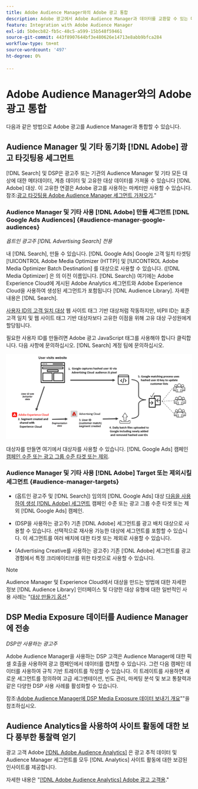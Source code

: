 ```yaml
---
title: Adobe Audience Manager와의 Adobe 광고 통합
description: Adobe 광고에서 Adobe Audience Manager과 데이터를 교환할 수 있는 다양한 방법에 대해 알아봅니다.
feature: Integration with Adobe Audience Manager
exl-id: 5b0ecb82-fb5c-48c5-a599-15b548f59461
source-git-commit: 443f8907644bf3e480626e14713e8abb9bfca284
workflow-type: tm+mt
source-wordcount: '497'
ht-degree: 0%

---
```


# Adobe Audience Manager와의 Adobe 광고 통합

다음과 같은 방법으로 Adobe 광고를 Audience Manager과 통합할 수 있습니다.

## Audience Manager 및 기타 동기화 [!DNL Adobe] 광고 타깃팅용 세그먼트

[!DNL Search] 및 DSP은 광고주 또는 기관의 Audience Manager 및 기타 모든 대상에 대한 메타데이터, 계층 데이터 및 고유한 대상 데이터를 가져올 수 있습니다 [!DNL Adobe] 대상. 이 고유한 연결은 Adobe 광고를 사용하는 마케터만 사용할 수 있습니다. 참조:[광고 타깃팅용 Adobe Audience Manager 세그먼트 가져오기](/help/integrations/audience-manager/import-audiences.md).&quot;

### Audience Manager 및 기타 사용 [!DNL Adobe] 만들 세그먼트 [!DNL Google Ads Audiences] {#audience-manager-google-audiences}

*옵트인 광고주 [!DNL Advertising Search] 전용*

내 [!DNL Search], 만들 수 있습니다. [!DNL Google Ads] Google 고객 일치 타겟팅 [!UICONTROL Adobe Media Optimizer (HTTP)] 및 [!UICONTROL Adobe Media Optimizer Batch Destination] 를 대상으로 사용할 수 있습니다. ([!DNL Media Optimizer] 은 의 이전 이름입니다. [!DNL Search]) 여기에는 Adobe Experience Cloud에 게시된 Adobe Analytics 세그먼트와 Adobe Experience Cloud을 사용하여 생성된 세그먼트가 포함됩니다 [!DNL Audience Library]. 자세한 내용은 [!DNL Search].

[사용자 ID의 고객 일치 대상](https://support.google.com/google-ads/answer/9199250) 웹 사이트 태그 기반 대상처럼 작동하지만, 비PII ID는 표준 고객 일치 및 웹 사이트 태그 기반 대상자보다 고유한 이점을 위해 고유 대상 구성원에게 할당됩니다.

필요한 사용자 ID를 만들려면 Adobe 광고 JavaScript 태그를 사용해야 합니다 <!-- with a user ID parameter -->클릭합니다. 다음 사항에 문의하십시오. [!DNL Search] 계정 팀에 문의하십시오.

![세그먼트 생성 프로세스](/help/integrations/assets/ad_search_user_id_pic.png)

대상자를 만들면 여기에서 대상자를 사용할 수 있습니다. [!DNL Google Ads] 캠페인 [캠페인 수준 또는 광고 그룹 수준 타겟 또는 제외](#audience-manager-targets).

### Audience Manager 및 기타 사용 [!DNL Adobe] Target 또는 제외시킬 세그먼트 {#audience-manager-targets}

* (옵트인 광고주 및 [!DNL Search]) 임의의 [!DNL Google Ads] 대상 [다음을 사용하여 생성 [!DNL Adobe] 세그먼트](#audience-manager-google-audiences) 캠페인 수준 또는 광고 그룹 수준 타겟 또는 제외 [!DNL Google Ads] 캠페인.

* (DSP을 사용하는 광고주) 기존 [!DNL Adobe] 세그먼트를 광고 배치 대상으로 사용할 수 있습니다. 선택적으로 재사용 가능한 대상에 세그먼트를 포함할 수 있습니다. 이 세그먼트를 여러 배치에 대한 타겟 또는 제외로 사용할 수 있습니다.

* (Advertising Creative를 사용하는 광고주) 기존 [!DNL Adobe] 세그먼트를 광고 경험에서 특정 크리에이티브를 위한 타겟으로 사용할 수 있습니다.

>[!NOTE]
>
>Audience Manager 및 Experience Cloud에서 대상을 만드는 방법에 대한 자세한 정보 [!DNL Audience Library] 인터페이스 및 다양한 대상 유형에 대한 일반적인 사용 사례는 &quot;[대상 만들기 옵션](https://experienceleague.adobe.com/docs/experience-cloud-kcs/kbarticles/KA-16471.html).&quot;

## DSP Media Exposure 데이터를 Audience Manager에 전송

*DSP만 사용하는 광고주*

Adobe Audience Manager을 사용하는 DSP 고객은 Audience Manager에 대한 픽셀 호출을 사용하여 광고 캠페인에서 데이터를 캡처할 수 있습니다. 그런 다음 캠페인 데이터를 사용하여 규칙 기반 트레이트를 작성할 수 있습니다. 이 트레이트를 사용하면 새로운 세그먼트를 정의하여 고급 세그멘테이션, 빈도 관리, 마케팅 분석 및 보고 통찰력과 같은 다양한 DSP 사용 사례를 활성화할 수 있습니다.

참조:[Adobe Audience Manager에 DSP Media Exposure 데이터 보내기 개요](/help/integrations/audience-manager/media-data-integration/overview.md)&quot;&quot;을 참조하십시오.

## Audience Analytics을 사용하여 사이트 활동에 대한 보다 풍부한 통찰력 얻기

광고 고객 Adobe [[!DNL Adobe Audience Analytics]](https://experienceleague.adobe.com/docs/analytics/integration/audience-analytics/mc-audiences-aam.html) 은 광고 추적 데이터 및 Audience Manager 세그먼트를 모두 [!DNL Analytics] 사이트 활동에 대한 보강된 인사이트를 제공합니다.

자세한 내용은 &quot;[[!DNL Adobe Audience Analytics] Adobe 광고 고객용](/help/integrations/audience-manager/audience-analytics.md).&quot;
